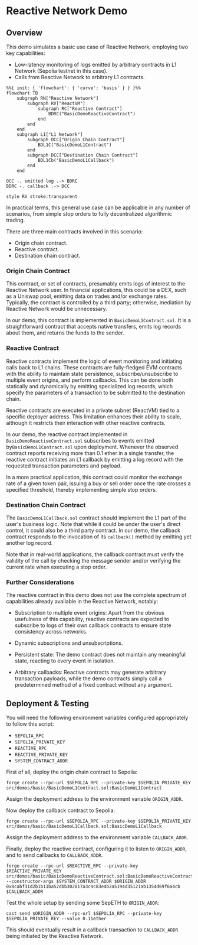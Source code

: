 # Reactive Network Demo

## Overview

This demo simulates a basic use case of Reactive Network, employing two key capabilities:

* Low-latency monitoring of logs emitted by arbitrary contracts in L1 Network (Sepolia testnet in this case).
* Calls from Reactive Network to arbitrary L1 contracts.

```mermaid
%%{ init: { 'flowchart': { 'curve': 'basis' } } }%%
flowchart TB
    subgraph RN["Reactive Network"]
        subgraph RV["ReactVM"]
            subgraph RC["Reactive Contract"]
                BDRC("BasicDemoReactiveContract")
            end
        end
    end
    subgraph L1["L1 Network"]
        subgraph OCC["Origin Chain Contract"]
            BDL1C("BasicDemoL1Contract")
        end
        subgraph DCC["Destination Chain Contract"]
            BDL1Cb("BasicDemoL1Callback")  
        end
    end
    
OCC -. emitted log .-> BDRC
BDRC -. callback .-> DCC

style RV stroke:transparent
```

In practical terms, this general use case can be applicable in any number of scenarios, from simple stop orders to fully decentralized algorithmic trading.

There are three main contracts involved in this scenario:

* Origin chain contract.
* Reactive contract.
* Destination chain contract.

### Origin Chain Contract

This contract, or set of contracts, presumably emits logs of interest to the Reactive Network user. In financial applications, this could be a DEX, such as a Uniswap pool, emitting data on trades and/or exchange rates. Typically, the contract is controlled by a third party; otherwise, mediation by Reactive Network would be unnecessary.

In our demo, this contract is implemented in `BasicDemoL1Contract.sol`. It is a straightforward contract that accepts native transfers, emits log records about them, and returns the funds to the sender.

### Reactive Contract

Reactive contracts implement the logic of event monitoring and initiating calls back to L1 chains. These contracts are fully-fledged EVM contracts with the ability to maintain state persistence, subscribe/unsubscribe to multiple event origins, and perform callbacks. This can be done both statically and dynamically by emitting specialized log records, which specify the parameters of a transaction to be submitted to the destination chain.

Reactive contracts are executed in a private subnet (ReactVM) tied to a specific deployer address. This limitation enhances their ability to scale, although it restricts their interaction with other reactive contracts.

In our demo, the reactive contract implemented in `BasicDemoReactiveContract.sol` subscribes to events emitted by`BasicDemoL1Contract.sol` upon deployment. Whenever the observed contract reports receiving more than 0.1 ether in a single transfer, the reactive contract initiates an L1 callback by emitting a log record with the requested transaction parameters and payload.

In a more practical application, this contract could monitor the exchange rate of a given token pair, issuing a buy or sell order once the rate crosses a specified threshold, thereby implementing simple stop orders.

### Destination Chain Contract

The `BasicDemoL1Callback.sol` contract should implement the L1 part of the user's business logic. Note that while it could be under the user's direct control, it could also be a third party contract. In our demo, the callback contract responds to the invocation of its `callback()` method by emitting yet another log record.

Note that in real-world applications, the callback contract must verify the validity of the call by checking the message sender and/or verifying the current rate when executing a stop order.

### Further Considerations

The reactive contract in this demo does not use the complete spectrum of capabilities already available in the Reactive Network, notably:

* Subscription to multiple event origins: Apart from the obvious usefulness of this capability, reactive contracts are expected to subscribe to logs of their own callback contracts to ensure state consistency across networks.

* Dynamic subscriptions and unsubscriptions.

* Persistent state: The demo contract does not maintain any meaningful state, reacting to every event in isolation.

* Arbitrary callbacks: Reactive contracts may generate arbitrary transaction payloads, while the demo contracts simply call a predetermined method of a fixed contract without any argument.

## Deployment & Testing

You will need the following environment variables configured appropriately to follow this script:

* `SEPOLIA_RPC`
* `SEPOLIA_PRIVATE_KEY`
* `REACTIVE_RPC`
* `REACTIVE_PRIVATE_KEY`
* `SYSTEM_CONTRACT_ADDR`

First of all, deploy the origin chain contract to Sepolia:

```
forge create --rpc-url $SEPOLIA_RPC --private-key $SEPOLIA_PRIVATE_KEY src/demos/basic/BasicDemoL1Contract.sol:BasicDemoL1Contract
```

Assign the deployment address to the environment variable `ORIGIN_ADDR`.

Now deploy the callback contract to Sepolia:

```
forge create --rpc-url $SEPOLIA_RPC --private-key $SEPOLIA_PRIVATE_KEY src/demos/basic/BasicDemoL1Callback.sol:BasicDemoL1Callback
```

Assign the deployment address to the environment variable `CALLBACK_ADDR`.

Finally, deploy the reactive contract, configuring it to listen to `ORIGIN_ADDR`, and to send callbacks
to `CALLBACK_ADDR`.

```
forge create --rpc-url $REACTIVE_RPC --private-key $REACTIVE_PRIVATE_KEY src/demos/basic/BasicDemoReactiveContract.sol:BasicDemoReactiveContract --constructor-args $SYSTEM_CONTRACT_ADDR $ORIGIN_ADDR 0x8cabf31d2b1b11ba52dbb302817a3c9c83e4b2a5194d35121ab1354d69f6a4cb $CALLBACK_ADDR
```

Test the whole setup by sending some SepETH to `ORIGIN_ADDR`:

```
cast send $ORIGIN_ADDR --rpc-url $SEPOLIA_RPC --private-key $SEPOLIA_PRIVATE_KEY --value 0.11ether
```

This should eventually result in a callback transaction to `CALLBACK_ADDR` being initiated by the Reactive Network.
